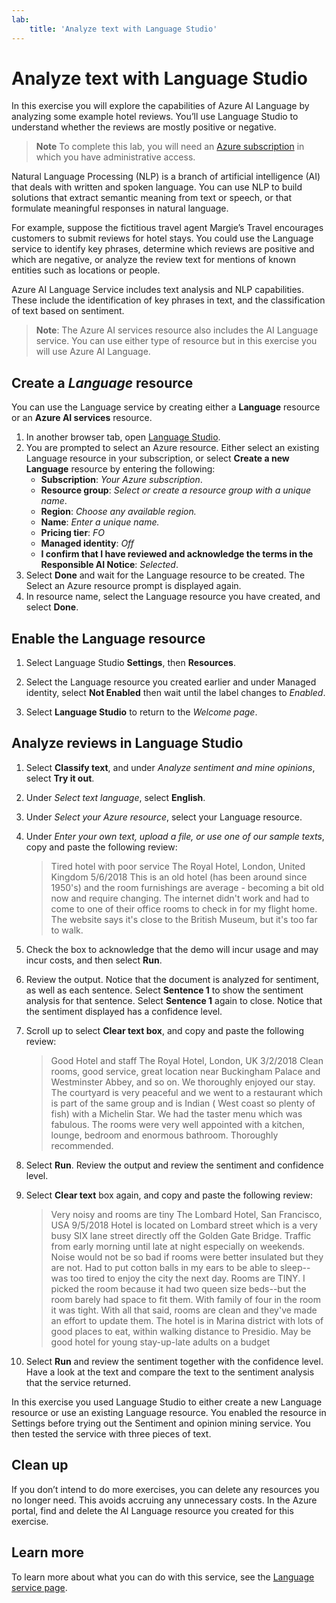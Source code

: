 ```yaml
---
lab:
    title: 'Analyze text with Language Studio'
---
```


# Analyze text with Language Studio

In this exercise you will explore the capabilities of Azure AI Language by analyzing some example hotel reviews. You’ll use Language Studio to understand whether the reviews are mostly positive or negative.

> **Note**
> To complete this lab, you will need an [Azure subscription](https://azure.microsoft.com/free?azure-portal=true) in which you have administrative access.

Natural Language Processing (NLP) is a branch of artificial intelligence (AI) that deals with written and spoken language. You can use NLP to build solutions that extract semantic meaning from text or speech, or that formulate meaningful responses in natural language.

For example, suppose the fictitious travel agent Margie’s Travel encourages customers to submit reviews for hotel stays. You could use the Language service to identify key phrases, determine which reviews are positive and which are negative, or analyze the review text for mentions of known entities such as locations or people.

Azure AI Language Service includes text analysis and NLP capabilities. These include the identification of key phrases in text, and the classification of text based on sentiment.

> **Note**: The Azure AI services resource also includes the AI Language service. You can use either type of resource but in this exercise you will use Azure AI Language.

## Create a *Language* resource

You can use the Language service by creating either a **Language** resource or an **Azure AI services** resource.

1.	In another browser tab, open [Language Studio](https://language.cognitive.azure.com/). 
1.	You are prompted to select an Azure resource. Either select an existing Language resource in your subscription, or select **Create a new Language** resource by entering the following:
    -	**Subscription**: *Your Azure subscription*.
    -	**Resource group**: *Select or create a resource group with a unique name*.
    -	**Region**: *Choose any available region.*
    -	**Name**: *Enter a unique name.*
    -	**Pricing tier**: *FO*
    -	**Managed identity**: *Off*
    -	**I confirm that I have reviewed and acknowledge the terms in the Responsible AI Notice**: *Selected*.
1.	Select **Done** and wait for the Language resource to be created. The Select an Azure resource prompt is displayed again.
1.	In resource name, select the Language resource you have created, and select **Done**.

## Enable the **Language** resource

1.	Select Language Studio **Settings**, then **Resources**.
 
1.	Select the Language resource you created earlier and under Managed identity, select **Not Enabled** then wait until the label changes to *Enabled*.
1.	Select **Language Studio** to return to the *Welcome page*.

## Analyze reviews in Language Studio

1.	Select **Classify text**, and under *Analyze sentiment and mine opinions*, select **Try it out**.
1.	Under *Select text language*, select **English**. 
1.	Under *Select your Azure resource*, select your Language resource.
1.	Under *Enter your own text, upload a file, or use one of our sample texts*, copy and paste the following review:

    >Tired hotel with poor service
    The Royal Hotel, London, United Kingdom
    5/6/2018
    This is an old hotel (has been around since 1950's) and the room furnishings are average - becoming a bit old now and require changing. The internet didn't work and had to come to one of their office rooms to check in for my flight home. The website says it's close to the British Museum, but it's too far to walk.

1.	Check the box to acknowledge that the demo will incur usage and may incur costs, and then select **Run**. 

1.	Review the output. Notice that the document is analyzed for sentiment, as well as each sentence. Select **Sentence 1** to show the sentiment analysis for that sentence. Select **Sentence 1** again to close. Notice that the sentiment displayed has a confidence level.

1.	Scroll up to select **Clear text box**, and copy and paste the following review:
 
    >Good Hotel and staff
    The Royal Hotel, London, UK
    3/2/2018
    Clean rooms, good service, great location near Buckingham Palace and Westminster Abbey, and so on. We thoroughly enjoyed our stay. The courtyard is very peaceful and we went to a restaurant which is part of the same group and is Indian ( West coast so plenty of fish) with a Michelin Star. We had the taster menu which was fabulous. The rooms were very well appointed with a kitchen, lounge, bedroom and enormous bathroom. Thoroughly recommended.

1.	Select **Run**. Review the output and review the sentiment and confidence level.

1.	Select **Clear text** box again, and copy and paste the following review:

    >Very noisy and rooms are tiny
    The Lombard Hotel, San Francisco, USA
    9/5/2018
    Hotel is located on Lombard street which is a very busy SIX lane street directly off the Golden Gate Bridge. Traffic from early morning until late at night especially on weekends. Noise would not be so bad if rooms were better insulated but they are not. Had to put cotton balls in my ears to be able to sleep--was too tired to enjoy the city the next day. Rooms are TINY. I picked the room because it had two queen size beds--but the room barely had space to fit them. With family of four in the room it was tight. With all that said, rooms are clean and they've made an effort to update them. The hotel is in Marina district with lots of good places to eat, within walking distance to Presidio. May be good hotel for young stay-up-late adults on a budget

1. Select **Run** and review the sentiment together with the confidence level. Have a look at the text and compare the text to the sentiment analysis that the service returned.

In this exercise you used Language Studio to either create a new Language resource or use an existing Language resource. You enabled the resource in Settings before trying out the Sentiment and opinion mining service. You then tested the service with three pieces of text.

## Clean up
If you don’t intend to do more exercises, you can delete any resources you no longer need. This avoids accruing any unnecessary costs. In the Azure portal, find and delete the AI Language resource you created for this exercise.

## Learn more

To learn more about what you can do with this service, see the [Language service page](https://azure.microsoft.com/services/cognitive-services/language-service/).

